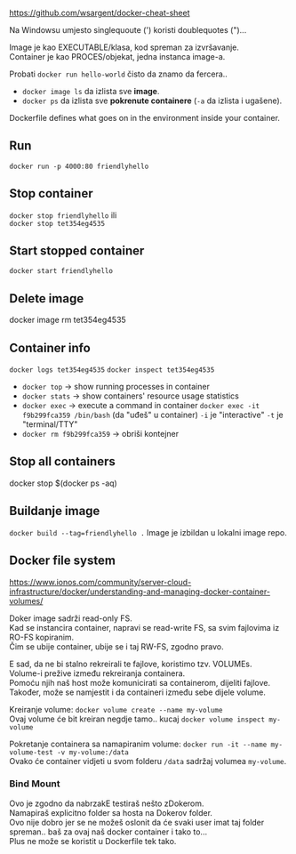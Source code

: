
https://github.com/wsargent/docker-cheat-sheet

Na Windowsu umjesto singlequoute (') koristi doublequotes (")...

Image je kao EXECUTABLE/klasa, kod spreman za izvršavanje.  
Container je kao PROCES/objekat, jedna instanca image-a.

Probati `docker run hello-world` čisto da znamo da fercera..  

- `docker image ls` da izlista sve **image**.
- `docker ps` da izlista sve **pokrenute containere** (`-a` da izlista i ugašene).

Dockerfile defines what goes on in the environment inside your container.  


## Run
`docker run -p 4000:80 friendlyhello`

## Stop container
`docker stop friendlyhello` ili  
`docker stop tet354eg4535`

## Start stopped container 
`docker start friendlyhello`

## Delete image
docker image rm tet354eg4535


## Container info

`docker logs tet354eg4535`
`docker inspect tet354eg4535`  

- `docker top`    ->  show running processes in container
- `docker stats`  ->  show containers' resource usage statistics
- `docker exec`   ->  execute a command in container
  `docker exec -it f9b299fca359 /bin/bash` (da "uđeš" u container)
  `-i` je "interactive"
  `-t` je "terminal/TTY"
- `docker rm f9b299fca359` -> obriši kontejner

## Stop all containers
docker stop $(docker ps -aq)


## Buildanje image
`docker build --tag=friendlyhello .`
Image je izbildan u lokalni image repo.

## Docker file system
https://www.ionos.com/community/server-cloud-infrastructure/docker/understanding-and-managing-docker-container-volumes/

Doker image sadrži read-only FS.  
Kad se instancira container, napravi se read-write FS, sa svim fajlovima iz RO-FS kopiranim.  
Čim se ubije container, ubije se i taj RW-FS, zgodno pravo.

E sad, da ne bi stalno rekreirali te fajlove, koristimo tzv. VOLUMEs.  
Volume-i prežive između rekreiranja containera.  
Pomoću njih naš host može komunicirati sa containerom, dijeliti fajlove.  
Također, može se namjestit i da containeri između sebe dijele volume.

Kreiranje volume:
`docker volume create --name my-volume`  
Ovaj volume će bit kreiran negdje tamo.. kucaj `docker volume inspect my-volume`

Pokretanje containera sa namapiranim volume:
`docker run -it --name my-volume-test -v my-volume:/data`  
Ovako će container vidjeti u svom folderu `/data` sadržaj volumea `my-volume`.

### Bind Mount
Ovo je zgodno da nabrzakE testiraš nešto zDokerom.  
Namapiraš explicitno folder sa hosta na Dokerov folder.  
Ovo nije dobro jer se ne možeš oslonit da će svaki user imat taj folder spreman.. baš za ovaj naš docker container i tako to...  
Plus ne može se koristit u Dockerfile tek tako.
